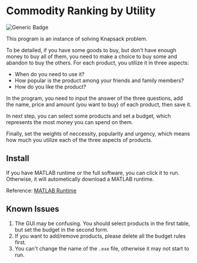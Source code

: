 # Commodity Ranking by Utility

![Generic Badge](https://img.shields.io/badge/dependencies-MATLAB_Runtime-blue)

This program is an instance of solving Knapsack problem.

To be detailed, if you have some goods to buy, but don't have enough money to buy all of them, you need to make a choice to buy some and abandon to buy the others. For each product, you utilize it in three aspects:
- When do you need to use it?
- How popular is the product among your friends and family members?
- How do you like the product?

In the program, you need to input the answer of the three questions, add the name, price and amount (you want to buy) of each product, then save it.

In next step, you can select some products and set a budget, which represents the most money you can spend on them.

Finally, set the weights of neccessity, popularity and urgency, which means how much you utilize each of the three aspects of products.


## Install

If you have MATLAB runtime or the full software, you can click it to run. Otherwise, it will autometically download a MATLAB runtime.

Reference: [MATLAB Runtime](https://www.mathworks.com/products/compiler/matlab-runtime.html)

## Known Issues

1. The GUI may be confusing. You should select products in the first table, but set the budget in the second form.
2. If you want to add/remove products, please delete all the budget rules first.
3. You can't change the name of the `.exe` file, otherwise it may not start to run.
